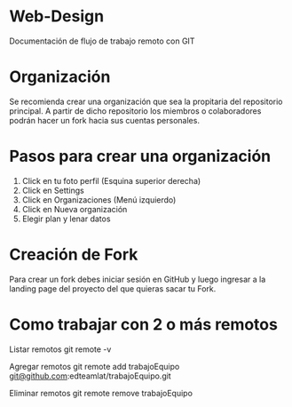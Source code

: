# Web-Design
Documentación de flujo de trabajo remoto con GIT

# Organización
Se recomienda crear una organización que sea la propitaria del repositorio principal. A partir de dicho repositorio los miembros o colaboradores podrán hacer un fork hacia sus cuentas personales.

# Pasos para crear una organización
1. Click en tu foto perfil (Esquina superior derecha)
2. Click en Settings
3. Click en Organizaciones (Menú izquierdo)
4. Click en Nueva organización
5. Elegir plan y lenar datos

# Creación de Fork
Para crear un fork debes iniciar sesión en GitHub y luego ingresar a la landing page del proyecto del que quieras sacar tu Fork.


# Como trabajar con 2 o más remotos
Listar remotos git remote -v

Agregar remotos git remote add trabajoEquipo git@github.com:edteamlat/trabajoEquipo.git

Eliminar remotos git remote remove trabajoEquipo
